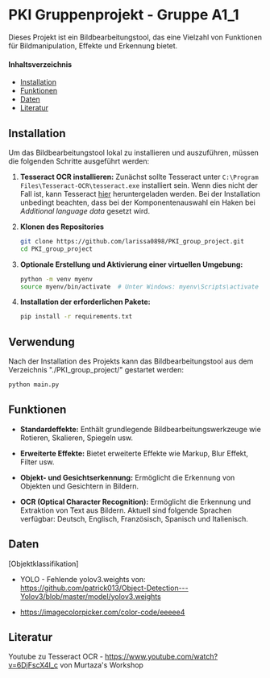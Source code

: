 # PKI Gruppenprojekt - Gruppe A1_1
Dieses Projekt ist ein Bildbearbeitungstool, das eine Vielzahl von Funktionen für Bildmanipulation, Effekte und Erkennung bietet.

#### Inhaltsverzeichnis
- [Installation](#installation)
- [Funktionen](#funktionen)
- [Daten](#daten)
- [Literatur](#literatur)

## Installation
Um das Bildbearbeitungstool lokal zu installieren und auszuführen, müssen die folgenden Schritte ausgeführt werden:
1. **Tesseract OCR installieren:**
   Zunächst sollte Tesseract unter ```C:\Program Files\Tesseract-OCR\tesseract.exe``` installiert sein. Wenn dies nicht der Fall ist, kann Tesseract [hier](https://digi.bib.uni-mannheim.de/tesseract/tesseract-ocr-w64-setup-5.3.3.20231005.exe) heruntergeladen werden. 
Bei der Installation unbedingt beachten, dass bei der Komponentenauswahl ein Haken bei *Additional language data* gesetzt wird.

2. **Klonen des Repositories**
   ```bash
   git clone https://github.com/larissa0898/PKI_group_project.git
   cd PKI_group_project
   ```

3. **Optionale Erstellung und Aktivierung einer virtuellen Umgebung:**
   ```bash
   python -m venv myenv
   source myenv/bin/activate  # Unter Windows: myenv\Scripts\activate
   ```

4. **Installation der erforderlichen Pakete:**
   ```bash
   pip install -r requirements.txt
   ```

## Verwendung
Nach der Installation des Projekts kann das Bildbearbeitungstool aus dem Verzeichnis "./PKI_group_project/" gestartet werden:
```bash
python main.py
```

## Funktionen

- **Standardeffekte:** Enthält grundlegende Bildbearbeitungswerkzeuge wie Rotieren, Skalieren, Spiegeln usw.
  
- **Erweiterte Effekte:** Bietet erweiterte Effekte wie Markup, Blur Effekt, Filter usw.

- **Objekt- und Gesichtserkennung:** Ermöglicht die Erkennung von Objekten und Gesichtern in Bildern.

- **OCR (Optical Character Recognition):** Ermöglicht die Erkennung und Extraktion von Text aus Bildern. Aktuell sind folgende Sprachen verfügbar: Deutsch, Englisch, Französisch, Spanisch und Italienisch.


## Daten
[Objektklassifikation]
- YOLO - Fehlende yolov3.weights von: https://github.com/patrick013/Object-Detection---Yolov3/blob/master/model/yolov3.weights

- https://imagecolorpicker.com/color-code/eeeee4  

## Literatur
Youtube zu Tesseract OCR - https://www.youtube.com/watch?v=6DjFscX4I_c von Murtaza's Workshop


